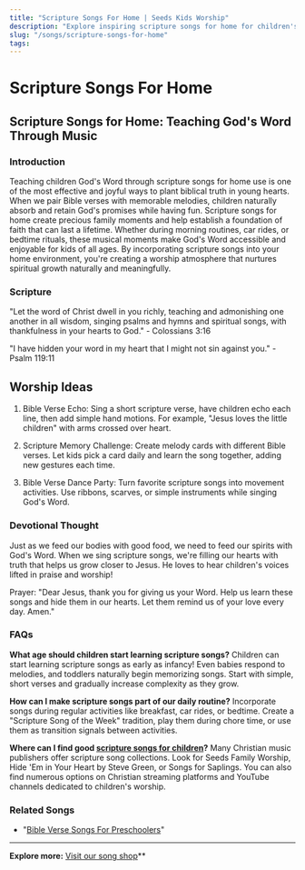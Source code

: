 ```yaml
---
title: "Scripture Songs For Home | Seeds Kids Worship"
description: "Explore inspiring scripture songs for home for children's worship and faith development. Biblical music resources for families and ministry."
slug: "/songs/scripture-songs-for-home"
tags:
---
```


# Scripture Songs For Home

## Scripture Songs for Home: Teaching God's Word Through Music

### Introduction
Teaching children God's Word through scripture songs for home use is one of the most effective and joyful ways to plant biblical truth in young hearts. When we pair Bible verses with memorable melodies, children naturally absorb and retain God's promises while having fun. Scripture songs for home create precious family moments and help establish a foundation of faith that can last a lifetime. Whether during morning routines, car rides, or bedtime rituals, these musical moments make God's Word accessible and enjoyable for kids of all ages. By incorporating scripture songs into your home environment, you're creating a worship atmosphere that nurtures spiritual growth naturally and meaningfully.

### Scripture
"Let the word of Christ dwell in you richly, teaching and admonishing one another in all wisdom, singing psalms and hymns and spiritual songs, with thankfulness in your hearts to God." - Colossians 3:16

"I have hidden your word in my heart that I might not sin against you." - Psalm 119:11

## Worship Ideas
1. Bible Verse Echo: Sing a short scripture verse, have children echo each line, then add simple hand motions. For example, "Jesus loves the little children" with arms crossed over heart.

2. Scripture Memory Challenge: Create melody cards with different Bible verses. Let kids pick a card daily and learn the song together, adding new gestures each time.

3. Bible Verse Dance Party: Turn favorite scripture songs into movement activities. Use ribbons, scarves, or simple instruments while singing God's Word.

### Devotional Thought
Just as we feed our bodies with good food, we need to feed our spirits with God's Word. When we sing scripture songs, we're filling our hearts with truth that helps us grow closer to Jesus. He loves to hear children's voices lifted in praise and worship!

Prayer: "Dear Jesus, thank you for giving us your Word. Help us learn these songs and hide them in our hearts. Let them remind us of your love every day. Amen."

### FAQs
**What age should children start learning scripture songs?**
Children can start learning scripture songs as early as infancy! Even babies respond to melodies, and toddlers naturally begin memorizing songs. Start with simple, short verses and gradually increase complexity as they grow.

**How can I make scripture songs part of our daily routine?**
Incorporate songs during regular activities like breakfast, car rides, or bedtime. Create a "Scripture Song of the Week" tradition, play them during chore time, or use them as transition signals between activities.

**Where can I find good [scripture songs for children](/songs/scripture-songs-for-children/)?**
Many Christian music publishers offer scripture song collections. Look for Seeds Family Worship, Hide 'Em in Your Heart by Steve Green, or Songs for Saplings. You can also find numerous options on Christian streaming platforms and YouTube channels dedicated to children's worship.

### Related Songs

- "[Bible Verse Songs For Preschoolers](/songs/bible-verse-songs-for-preschoolers/)"

---

**Explore more:** [Visit our song shop](https://seedskidsworship.com/shop)**

<!-- Schema Markup -->
<script type="application/ld+json">
{
  "@context": "https://schema.org",
  "@type": "MusicRecording",
  "name": "Scripture Songs For Home",
  "byArtist": {
    "@type": "MusicGroup",
    "name": "Seeds Kids Worship"
  },
  "isFamilyFriendly": true,
  "url": "https://seedskidsworship.com/songs/scripture-songs-for-home/"
}
</script>